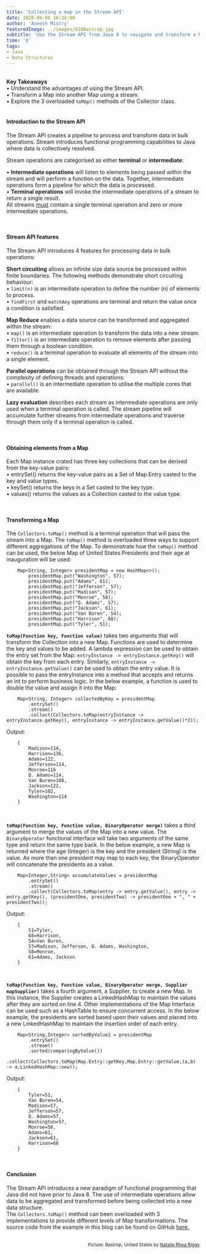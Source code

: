 ```yaml
---
title: 'Collecting a map in the Stream API'
date: 2020-06-08 16:34:00
author: 'Aneesh Mistry'
featuredImage: ../images/010Bastrop.jpg
subtitle: 'Use the Stream API from Java 8 to navigate and transform a Map collection.'
time: '8'
tags:
- Java
- Data Structures
---
```

<br>
<strong>Key Takeaways</strong><br>
&#8226; Understand the advantages of using the Stream API.<br>
&#8226; Transform a Map into another Map using a stream.<br>
&#8226; Explore the 3 overloaded <code language="java">toMap()</code> methods of the Collector class.<br>

<br>
<h4>Introduction to the Stream API</h4>
<p>
The Stream API creates a pipeline to process and transform data in bulk operations. Stream introduces functional programming capabilities to Java where data is collectively resolved. 
</p>

<p>
Stream operations are categorised as either <strong>terminal</strong> or <strong>intermediate</strong>:

&#8226; <strong>Intermediate operations</strong> will listen to elements being passed within the stream and will perform a function on the data. Together, intermediate operations form a pipeline for which the data is processed.<br>
&#8226; <strong>Terminal operations</strong> will invoke the intermediate operations of a stream to return a single result.<br>
All streams <u>must</u> contain a single terminal operation and zero or more intermediate operations.
</p>

<br>
<h4>Stream API features</h4>
<p>
The Stream API introduces 4 features for processing data in bulk operations:<br>
</p>
<p>
<strong>Short circuiting</strong> allows an infinite size data source be processed within finite boundaries. The following methods demonstrate short circuiting behaviour:<br>
&#8226; <code language="java">limit(n)</code> is an intermediate operation to define the number (n) of elements to process.<br>
&#8226; <code language="java">findFirst</code> and <code language="java">matchAny</code> operations are terminal and return the value once a condition is satisfied.
</p>

<p>
<strong>Map Reduce</strong> enables a data source can be transformed and aggregated within the stream:<br>
&#8226; <code language="java">map()</code> is an intermediate operation to transform the data into a new stream.<br>
&#8226; <code language="java">filter()</code> is an intermediate operation to remove elements after passing them through a boolean condition.<br>
&#8226; <code language="java">reduce()</code> is a terminal operation to evaluate all elements of the stream into a single element.<br>
</p>

<p>
<strong>Parallel operations</strong> can be obtained through the Stream API without the complexity of defining threads and operations:<br>
&#8226; <code language="java">parallel()</code> is an intermediate operation to utilise the multiple cores that are available.
</p>

<p>
<strong>Lazy evaluation</strong> describes each stream as intermediate operations are only used when a terminal operation is called. The stream pipeline will accumulate further streams from intermediate operations and traverse through them only if a terminal operation is called.<br>
</p>
<br>
<h4><strong>Obtaining elements from a Map</strong></h4>
<p>
Each Map instance crated has three key collections that can be derived from the key-value pairs:<br>
&#8226; entrySet() returns the key-value pairs as a Set of Map.Entry casted to the key and value types.<br>
&#8226; keySet() returns the keys in a Set casted to the key type.<br>
&#8226; values() returns the values as a Collection casted to the value type.<br>
</p>
<br>
<h4><strong>Transforming a Map</strong></h4>
<p>
The <code language="java">Collectors.toMap()</code> method is a terminal operation that will pass the stream into a Map. The <code language="java">toMap()</code> method is overloaded three ways to support different aggregations of the Map. To demonstrate how the <code language="java">toMap()</code> method can be used, the below Map of United States Presidents and their age at inauguration will be used:

```java{numberLines:true}
    Map<String, Integer> presidentMap = new HashMap<>();
        presidentMap.put("Washington", 57);
        presidentMap.put("Adams", 61);
        presidentMap.put("Jefferson", 57);
        presidentMap.put("Madison", 57);
        presidentMap.put("Monroe", 58);
        presidentMap.put("Q. Adams", 57);
        presidentMap.put("Jackson", 61);
        presidentMap.put("Van Buren", 54);
        presidentMap.put("Harrison", 68);
        presidentMap.put("Tyler", 51);
```
</p>

<p>
<code language="java"><strong>toMap(Function key, Function value)</strong></code> takes two arguments that will transform the Collection into a new Map. Functions are used to determine the key and values to be added. A lambda expression can be used to obtain the entry set from the Map: <code language="java">entryInstance -> entryInstance.getKey()</code> will obtain the key from each entry. Similarly, <code language="java">entryInstance -> entryInstance.getValue()</code> can be used to obtain the entry value. It is possible to pass the entryInstance into a method that accepts and returns an int to perform business logic. In the below example, a function is used to double the value and assign it into the Map:


```java{numberLines:true}
    Map<String, Integer> collectedByKey = presidentMap
        .entrySet()
        .stream()
        .collect(Collectors.toMap(entryInstance -> entryInstance.getKey(), entryInstance -> entryInstance.getValue()*2));
```

Output:

```
    {
        Madison=114,
        Harrison=136,
        Adams=122,
        Jefferson=114,
        Monroe=116
        Q. Adams=114,
        Van Buren=108,
        Jackson=122,
        Tyler=102,
        Washington=114
    }
```
</p>
<br>
<p>
<code language="java"><strong>toMap(Function key, Function value, BinaryOperator merge)</strong></code> takes a third argument to merge the values of the Map into a new value. The <code language="java">BinaryOperator</code> functional interface will take two arguments of the same type and return the same type back. In the below example, a new Map is returned where the age (Integer) is the key and the president (String) is the value. As more than one president may map to each key, the BinaryOperator will concatenate the presidents as a value. 


```java{numberLines:true}
    Map<Integer,String> accumulateValues = presidentMap
        .entrySet()
        .stream()
        .collect(Collectors.toMap(entry -> entry.getValue(), entry -> entry.getKey(), (presidentOne, presidentTwo) -> presidentOne + ", " + presidentTwo));

```

Output:

```
    {
        51=Tyler,
        68=Harrison,
        54=Van Buren,
        57=Madison, Jefferson, Q. Adams, Washington,
        58=Monroe,
        61=Adams, Jackson
    }

```

</p>
<br>
<p>
<code language="java"><strong>toMap(Function key, Function value, BinaryOperator merge, Supplier mapSupplier)</strong></code> takes a fourth argument, a Supplier, to create a new Map. In this instance, the Supplier creates a LinkedHashMap to maintain the values after they are sorted on line 4. Other implementations of the Map Interface can be used such as a HashTable to ensure concurrent access. In the below example, the presidents are sorted based upon their values and placed into a new LinkedHashMap to maintain the insertion order of each entry.


```java{numberLines:true}
    Map<String,Integer> sortedByValue2 = presidentMap
        .entrySet()
        .stream()
        .sorted(comparingByValue())
        .collect(Collectors.toMap(Map.Entry::getKey,Map.Entry::getValue,(a,b) -> a,LinkedHashMap::new));

```

Output:

```
    {
        Tyler=51,
        Van Buren=54,
        Madison=57,
        Jefferson=57,
        Q. Adams=57,
        Washington=57,
        Monroe=58,
        Adams=61,
        Jackson=61,
        Harrison=68
    }

```
</p>
<br>
<h4>Conclusion</h4>
<p>
The Stream API introduces a new paradigm of functional programming that Java did not have prior to Java 8. The use of intermediate operations allow data to be aggregated and transformed before being collected into a new data structure. <br>
The <code language="java">Collectors.toMap()</code> method can been overloaded with 3 implementations to provide different levels of Map transformations.
The source code from the example in this blog can be found on GitHub <a target="_blank" href="https://github.com/4neesh/DeveloperBlogDemos/tree/master/StreamMap">here.</a>
</p>

<br>
<small style="float: right;" >Picture: Bastrop, United States by <a target="_blank" href="https://unsplash.com/@natalie_rhea">Natalie Rhea Riggs</small></a><br>